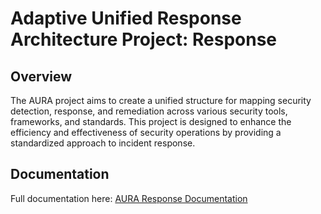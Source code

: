 # Adaptive Unified Response Architecture Project: Response

## Overview

The AURA project aims to create a unified structure for mapping security detection, response, and remediation across various security tools, frameworks, and standards. This project is designed to enhance the efficiency and effectiveness of security operations by providing a standardized approach to incident response.

## Documentation

Full documentation here: [AURA Response Documentation](./docs/index.md)